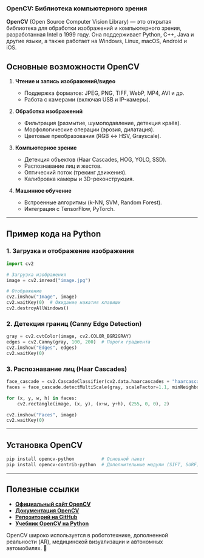 ### **OpenCV: Библиотека компьютерного зрения**  

**OpenCV** (Open Source Computer Vision Library) — это открытая библиотека для обработки изображений и компьютерного зрения, разработанная Intel в 1999 году. Она поддерживает Python, C++, Java и другие языки, а также работает на Windows, Linux, macOS, Android и iOS.  

## **Основные возможности OpenCV**  
1. **Чтение и запись изображений/видео**  
   - Поддержка форматов: JPEG, PNG, TIFF, WebP, MP4, AVI и др.  
   - Работа с камерами (включая USB и IP-камеры).  

2. **Обработка изображений**  
   - Фильтрация (размытие, шумоподавление, детекция краёв).  
   - Морфологические операции (эрозия, дилатация).  
   - Цветовые преобразования (RGB ↔ HSV, Grayscale).  

3. **Компьютерное зрение**  
   - Детекция объектов (Haar Cascades, HOG, YOLO, SSD).  
   - Распознавание лиц и жестов.  
   - Оптический поток (трекинг движения).  
   - Калибровка камеры и 3D-реконструкция.  

4. **Машинное обучение**  
   - Встроенные алгоритмы (k-NN, SVM, Random Forest).  
   - Интеграция с TensorFlow, PyTorch.  

---

## **Пример кода на Python**  
### **1. Загрузка и отображение изображения**  
```python
import cv2

# Загрузка изображения
image = cv2.imread("image.jpg")

# Отображение
cv2.imshow("Image", image)
cv2.waitKey(0)  # Ожидание нажатия клавиши
cv2.destroyAllWindows()
```

### **2. Детекция границ (Canny Edge Detection)**  
```python
gray = cv2.cvtColor(image, cv2.COLOR_BGR2GRAY)
edges = cv2.Canny(gray, 100, 200)  # Пороги градиента
cv2.imshow("Edges", edges)
cv2.waitKey(0)
```

### **3. Распознавание лиц (Haar Cascades)**  
```python
face_cascade = cv2.CascadeClassifier(cv2.data.haarcascades + "haarcascade_frontalface_default.xml")
faces = face_cascade.detectMultiScale(gray, scaleFactor=1.1, minNeighbors=5)

for (x, y, w, h) in faces:
    cv2.rectangle(image, (x, y), (x+w, y+h), (255, 0, 0), 2)

cv2.imshow("Faces", image)
cv2.waitKey(0)
```

---

## **Установка OpenCV**  
```bash
pip install opencv-python          # Основной пакет
pip install opencv-contrib-python  # Дополнительные модули (SIFT, SURF)
```

---

## **Полезные ссылки**  
- **[Официальный сайт OpenCV](https://opencv.org/)**  
- **[Документация OpenCV](https://docs.opencv.org/4.x/)**  
- **[Репозиторий на GitHub](https://github.com/opencv/opencv)**  
- **[Учебник OpenCV на Python](https://docs.opencv.org/4.x/d6/d00/tutorial_py_root.html)**  

OpenCV широко используется в робототехнике, дополненной реальности (AR), медицинской визуализации и автономных автомобилях. 🚀
